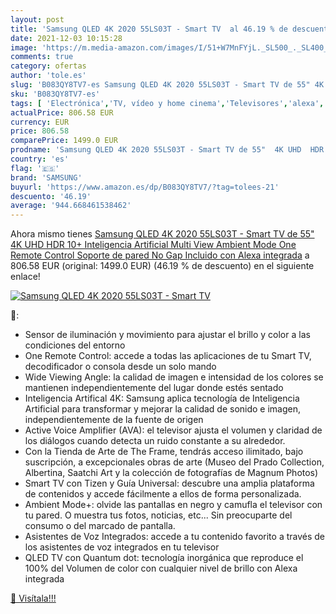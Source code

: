 ```yaml
---
layout: post
title: 'Samsung QLED 4K 2020 55LS03T - Smart TV  al 46.19 % de descuento'
date: 2021-12-03 10:15:28
image: 'https://m.media-amazon.com/images/I/51+W7MnFYjL._SL500_._SL400_.jpg'
comments: true
category: ofertas
author: 'tole.es'
slug: 'B083QY8TV7-es Samsung QLED 4K 2020 55LS03T - Smart TV de 55" 4K UHD HDR...'
sku: 'B083QY8TV7-es'
tags: [ 'Electrónica','TV, vídeo y home cinema','Televisores','alexa','samsung', ]
actualPrice: 806.58 EUR
currency: EUR
price: 806.58
comparePrice: 1499.0 EUR
prodname: 'Samsung QLED 4K 2020 55LS03T - Smart TV de 55"  4K UHD  HDR 10+  Inteligencia Artificial  Multi View  Ambient Mode  One Remote Control  Soporte de pared No Gap Incluido  con Alexa integrada'
country: 'es'
flag: '🇪🇸'
brand: 'SAMSUNG'
buyurl: 'https://www.amazon.es/dp/B083QY8TV7/?tag=tolees-21'
descuento: '46.19'
average: '944.668461538462'
---
```


Ahora mismo tienes [Samsung QLED 4K 2020 55LS03T - Smart TV de 55"  4K UHD  HDR 10+  Inteligencia Artificial  Multi View  Ambient Mode  One Remote Control  Soporte de pared No Gap Incluido  con Alexa integrada](https://www.amazon.es/dp/B083QY8TV7/?tag=tolees-21) a 806.58 EUR (original: 1499.0 EUR) (46.19 %  de descuento) en el siguiente enlace!

[![Samsung QLED 4K 2020 55LS03T - Smart TV ](https://m.media-amazon.com/images/I/51+W7MnFYjL._SL500_._SL400_.jpg)](https://www.amazon.es/dp/B083QY8TV7/?tag=tolees-21)

🔎:

- Sensor de iluminación y movimiento para ajustar el brillo y color a las condiciones del entorno
- One Remote Control: accede a todas las aplicaciones de tu Smart TV, decodificador o consola desde un solo mando
- Wide Viewing Angle: la calidad de imagen e intensidad de los colores se mantienen independientemente del lugar donde estés sentado
- Inteligencia Artifical 4K: Samsung aplica tecnología de Inteligencia Artificial para transformar y mejorar la calidad de sonido e imagen, independientemente de la fuente de origen
- Active Voice Amplifier (AVA): el televisor ajusta el volumen y claridad de los diálogos cuando detecta un ruido constante a su alrededor.
- Con la Tienda de Arte de The Frame, tendrás acceso ilimitado, bajo suscripción, a excepcionales obras de arte (Museo del Prado Collection, Albertina, Saatchi Art y la colección de fotografías de Magnum Photos)
- Smart TV con Tizen y Guía Universal: descubre una amplia plataforma de contenidos y accede fácilmente a ellos de forma personalizada.
- Ambient Mode+: olvide las pantallas en negro y camufla el televisor con tu pared. O muestra tus fotos, noticias, etc... Sin preocuparte del consumo o del marcado de pantalla.
- Asistentes de Voz Integrados: accede a tu contenido favorito a través de los asistentes de voz integrados en tu televisor
- QLED TV con Quantum dot: tecnología inorgánica que reproduce el 100% del Volumen de color con cualquier nivel de brillo con Alexa integrada

[🛒 Visítala!!!](https://www.amazon.es/dp/B083QY8TV7/?tag=tolees-21)
